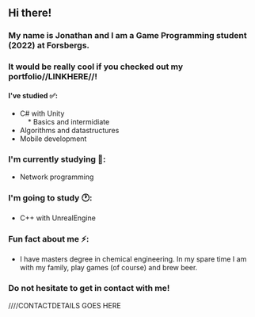## Hi there!

### My name is Jonathan and I am a Game Programming student (2022) at Forsbergs.
### It would be really cool if you checked out my portfolio//LINKHERE//!

#### I've studied ✅:
* C# with Unity  
&nbsp;&nbsp;&nbsp;&nbsp;* Basics and intermidiate
* Algorithms and datastructures
* Mobile development

### I'm currently studying 📘:
* Network programming

### I'm going to study 🕐:
* C++ with UnrealEngine

### Fun fact about me ⚡:
* I have masters degree in chemical engineering. In my spare time I am with my family, play games (of course) and brew beer.

### Do not hesitate to get in contact with me!
////CONTACTDETAILS GOES HERE

<!--
**JonathanJonsson/JonathanJonsson** is a ✨ _special_ ✨ repository because its `README.md` (this file) appears on your GitHub profile.

Here are some ideas to get you started:

- 🔭 I’m currently working on ...
- 🌱 I’m currently learning ...
- 👯 I’m looking to collaborate on ...
- 🤔 I’m looking for help with ...
- 💬 Ask me about ...
- 📫 How to reach me: ...
- 😄 Pronouns: ...
- ⚡ Fun fact: ...
-->
